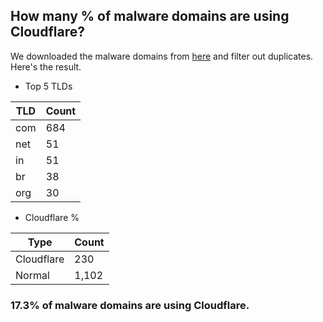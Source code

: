 ## How many % of malware domains are using Cloudflare?


We downloaded the malware domains from [here](https://urlhaus.abuse.ch) and filter out duplicates.
Here's the result.


[//]: # (start replacement)


- Top 5 TLDs

| TLD | Count |
| --- | --- |
| com | 684 |
| net | 51 |
| in | 51 |
| br | 38 |
| org | 30 |


- Cloudflare %

| Type | Count |
| --- | --- |
| Cloudflare | 230 |
| Normal | 1,102 |


### 17.3% of malware domains are using Cloudflare.